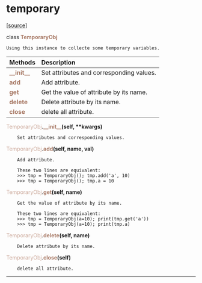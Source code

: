 # temporary  

[[source](../.././hurricane_tools//temporary.py)]  

class <span style="color:#a77864">**TemporaryObj**</span>

    Using this instance to collecte some temporary variables.


| Methods | Description |
| :------ | :---------- |
| <font color="#a77864"> **\_\_init\_\_** </font> | Set attributes and corresponding values. |
| <font color="#a77864"> **add** </font> | Add attribute. |
| <font color="#a77864"> **get** </font> | Get the value of attribute by its name. |
| <font color="#a77864"> **delete** </font> | Delete attribute by its name. |
| <font color="#a77864"> **close** </font> | delete all attribute. |


<span style="color:#cca99b">TemporaryObj</span>.<span style="color:#a77864">**\_\_init\_\_**</span>**(self, \*\*kwargs)**

        Set attributes and corresponding values.

  
<span style="color:#cca99b">TemporaryObj</span>.<span style="color:#a77864">**add**</span>**(self, name, val)**

        Add attribute. 
        
        These two lines are equivalent:
        >>> tmp = TemporaryObj(); tmp.add('a', 10) 
        >>> tmp = TemporaryObj(); tmp.a = 10

  
<span style="color:#cca99b">TemporaryObj</span>.<span style="color:#a77864">**get**</span>**(self, name)**

        Get the value of attribute by its name.
        
        These two lines are equivalent:
        >>> tmp = TemporaryObj(a=10); print(tmp.get('a'))
        >>> tmp = TemporaryObj(a=10); print(tmp.a)

  
<span style="color:#cca99b">TemporaryObj</span>.<span style="color:#a77864">**delete**</span>**(self, name)**

        Delete attribute by its name.

  
<span style="color:#cca99b">TemporaryObj</span>.<span style="color:#a77864">**close**</span>**(self)**

        delete all attribute.

  
******